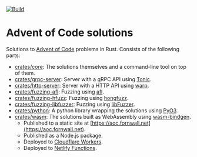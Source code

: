 [![Build](https://github.com/fornwall/advent-of-code/workflows/Github%20CI/badge.svg)](https://github.com/fornwall/advent-of-code/actions?query=workflow%3A%22Github+CI%22)

# Advent of Code solutions
Solutions to [Advent of Code](https://adventofcode.com/) problems in Rust. Consists of the following parts:

- [crates/core](crates/core): The solutions themselves and a command-line tool on top of them.
- [crates/grpc-server](crates/grpc-server): Server with a gRPC API using [Tonic](https://docs.rs/tonic).
- [crates/http-server](crates/http-server): Server with a HTTP API using [warp](https://github.com/seanmonstar/warp).
- [crates/fuzzing-afl](crates/fuzzing-afl): Fuzzing using [afl](https://lcamtuf.coredump.cx/afl/).
- [crates/fuzzing-hfuzz](crates/fuzzing-hfuzz): Fuzzing using [hongfuzz](https://honggfuzz.dev/).
- [crates/fuzzing-libfuzzer](crates/fuzzing-libfuzzer): Fuzzing using [libFuzzer](https://llvm.org/docs/LibFuzzer.html).
- [crates/python](crates/python): A python library wrapping the solutions using [PyO3](https://pyo3.rs/).
- [crates/wasm](crates/wasm): The solutions built as WebAssembly using [wasm-bindgen](https://rustwasm.github.io/docs/wasm-bindgen/).
  - Published to a static site at [https://aoc.fornwall.net](https://aoc.fornwall.net).
  - Published as a Node.js package.
  - Deployed to [Cloudflare Workers](https://workers.cloudflare.com/).
  - Deployed to [Netlify Functions](https://www.netlify.com/products/functions/).
